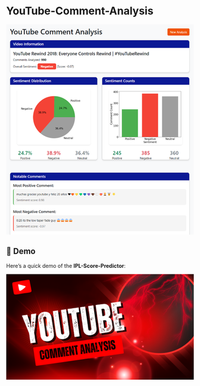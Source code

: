 # YouTube-Comment-Analysis

<img src="https://github.com/LasithaAmarasinghe/YouTube-Comment-Analysis/raw/main/static/result.png" width="800" height="auto">

## 🎥 Demo

Here’s a quick demo of the **IPL-Score-Predictor**:

[![▶️ Watch the demo](https://github.com/LasithaAmarasinghe/YouTube-Comment-Analysis/raw/main/static/thumbnail.png)](https://vimeo.com/1068352477/3408347730)
